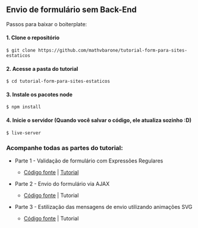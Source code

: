 ## Envio de formulário sem Back-End

Passos para baixar o boiterplate:

#### 1. Clone o repositório

```
$ git clone https://github.com/mathvbarone/tutorial-form-para-sites-estaticos
```

#### 2. Acesse a pasta do tutorial

```
$ cd tutorial-form-para-sites-estaticos
```

#### 3. Instale os pacotes node

```
$ npm install
```

#### 4. Inicie o servidor (Quando você salvar o código, ele atualiza sozinho :D)

```
$ live-server
```

### Acompanhe todas as partes do tutorial:

- Parte 1 - Validação de formulário com Expressões Regulares
  - [Código fonte](https://github.com/mathvbarone/tutorial-form-para-sites-estaticos/tree/master/docs/parte-1) | [Tutorial](http://matheusbarone.com/form-site-estatico-regexp/)

- Parte 2 - Envio do formulário via AJAX
  - [Código fonte](http://matheusbarone.com/tutorial-form-sem-backend-ajax-svg/parte-2/) | Tutorial

- Parte 3 - Estilização das mensagens de envio utilizando animações SVG
  - [Código fonte](http://matheusbarone.com/tutorial-form-sem-backend-ajax-svg/parte-3/) | Tutorial
